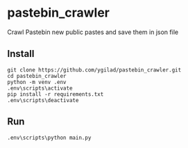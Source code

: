 # pastebin_crawler
Crawl Pastebin new public pastes and save them in json file


## Install
```
git clone https://github.com/ygilad/pastebin_crawler.git
cd pastebin_crawler
python -m venv .env
.env\scripts\activate
pip install -r requirements.txt
.env\scripts\deactivate
```


## Run
```
.env\scripts\python main.py
```
